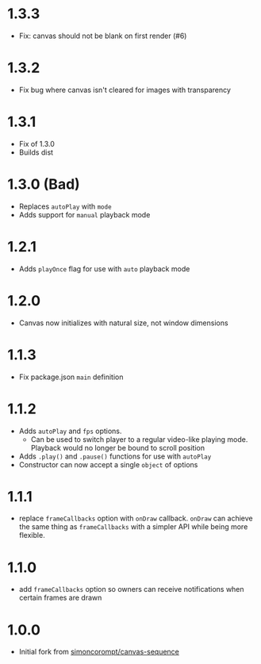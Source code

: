 # 1.3.3

* Fix: canvas should not be blank on first render (#6)

# 1.3.2

* Fix bug where canvas isn't cleared for images with transparency

# 1.3.1

* Fix of 1.3.0
* Builds dist

# 1.3.0 (Bad)

* Replaces `autoPlay` with `mode`
* Adds support for `manual` playback mode

# 1.2.1

* Adds `playOnce` flag for use with `auto` playback mode

# 1.2.0

* Canvas now initializes with natural size, not window dimensions

# 1.1.3

* Fix package.json `main` definition

# 1.1.2

* Adds `autoPlay` and `fps` options.
  * Can be used to switch player to a regular video-like playing mode. Playback
would no longer be bound to scroll position
* Adds `.play()` and `.pause()` functions for use with `autoPlay`
* Constructor can now accept a single `object` of options

# 1.1.1

* replace `frameCallbacks` option with `onDraw` callback. `onDraw` can achieve
the same thing as `frameCallbacks` with a simpler API while being more flexible.

# 1.1.0

* add `frameCallbacks` option so owners can receive notifications when certain
frames are drawn

# 1.0.0

* Initial fork from [simoncorompt/canvas-sequence](https://github.com/simoncorompt/canvas-sequence)
